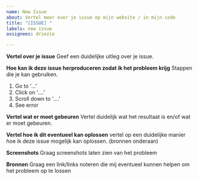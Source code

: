 ```yaml
---
name: New Issue
about: Vertel meer over je issue op mijn website / in mijn code
title: "[ISSUE] "
labels: new issue
assignees: driezie

---
```


**Vertel over je issue**
Geef een duidelijke uitleg over je issue.

**Hoe kan ik deze issue herproduceren zodat ik het probleem krijg**
Stappen die je kan gebruiken.
1. Go to '...'
2. Click on '....'
3. Scroll down to '....'
4. See error

**Vertel wat er moet gebeuren**
Vertel duidelijk wat het resultaat is en/of wat er moet gebeuren.

**Vertel hoe ik dit eventueel kan oplossen**
vertel op een duidelijke manier hoe ik deze issue mogelijk kan oplossen. (bronnen onderaan)

**Screenshots**
Graag screenshots laten zien van het probleem

**Bronnen**
Graag een link/links noteren die mij eventueel kunnen helpen om het probleem op te lossen

